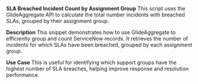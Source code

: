 **SLA Breached Incident Count by Assignment Group**
This script uses the GlideAggregate API to calculate the total number incidents with breached SLAs, grouped by their assignment group.

**Description**
This snippet demonstrates how to use GlideAggregate to efficiently group and count ServiceNow records. It retrieves the number of incidents for which SLAs have been breached, grouped by each assignment group.

**Use Case**
This is useful for identifying which support groups have the highest number of SLA breaches, helping improve response and resolution performance.

